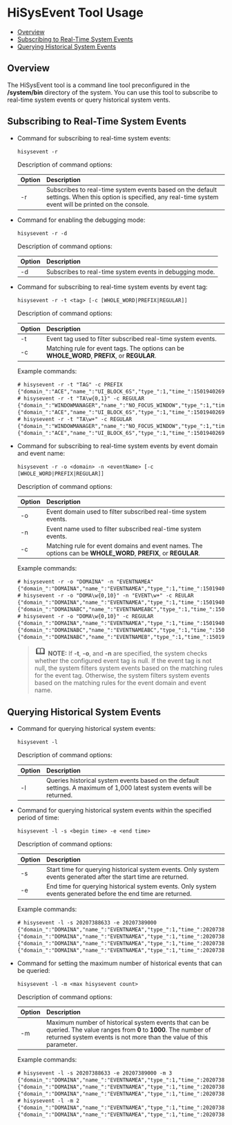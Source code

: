 # HiSysEvent Tool Usage<a name="EN-US_TOPIC_0000001231614021"></a>

-   [Overview](#section1886702718521)
-   [Subscribing to Real-Time System Events](#section1210623418527)
-   [Querying Historical System Events](#section1210623418539)

## Overview<a name="section1886702718521"></a>

The HiSysEvent tool is a command line tool preconfigured in the **/system/bin** directory of the system. You can use this tool to subscribe to real-time system events or query historical system vents.

## Subscribing to Real-Time System Events<a name="section1210623418527"></a>

-   Command for subscribing to real-time system events:

    ```
    hisysevent -r
    ```

    Description of command options:

    | Option| Description|
    | -------- | --------- |
    | -r&nbsp;        | Subscribes to real-time system events based on the default settings. When this option is specified, any real-time system event will be printed on the console.|

-   Command for enabling the debugging mode:

    ```
    hisysevent -r -d
    ```

    Description of command options:

    | Option| Description|
    | -------- | --------- |
    | -d       | Subscribes to real-time system events in debugging mode.|

-   Command for subscribing to real-time system events by event tag:

    ```
    hisysevent -r -t <tag> [-c [WHOLE_WORD|PREFIX|REGULAR]]
    ```

    Description of command options:

    | Option| Description|
    | -------- | --------- |
    | -t&nbsp;        | Event tag used to filter subscribed real-time system events.|
    | -c&nbsp;        | Matching rule for event tags. The options can be **WHOLE_WORD**, **PREFIX**, or **REGULAR**.|

    Example commands:

    ```
    # hisysevent -r -t "TAG" -c PREFIX
    {"domain_":"ACE","name_":"UI_BLOCK_6S","type_":1,"time_":1501940269812,"tz_":"+0000","tag_":"TAG1","pid_":1428,"tid_":1452,"uid_":10001,"level_":"CRITICAL","info_":""}
    # hisysevent -r -t "TA\w{0,1}" -c REGULAR
    {"domain_":"WINDOWMANAGER","name_":"NO_FOCUS_WINDOW","type_":1,"time_":1501940269802,"tz_":"+0000","tag_":"TAG","pid_":1428,"tid_":1433,"uid_":10001,"level_":"CRITICAL","info_":""}
    {"domain_":"ACE","name_":"UI_BLOCK_6S","type_":1,"time_":1501940269812,"tz_":"+0000","tag_":"TAG1","pid_":1428,"tid_":1452,"uid_":10001,"level_":"CRITICAL","info_":""}
    # hisysevent -r -t "TA\w+" -c REGULAR
    {"domain_":"WINDOWMANAGER","name_":"NO_FOCUS_WINDOW","type_":1,"time_":1501940269802,"tz_":"+0000","tag_":"TAG","pid_":1428,"tid_":1433,"uid_":10001,"level_":"CRITICAL","info_":""}
    {"domain_":"ACE","name_":"UI_BLOCK_6S","type_":1,"time_":1501940269812,"tz_":"+0000","tag_":"TAG1","pid_":1428,"tid_":1452,"uid_":10001,"level_":"CRITICAL","info_":""}
    ```

-   Command for subscribing to real-time system events by event domain and event name:

    ```
    hisysevent -r -o <domain> -n <eventName> [-c [WHOLE_WORD|PREFIX|REGULAR]]
    ```

    Description of command options:

    | Option| Description|
    | -------- | --------- |
    | -o       | Event domain used to filter subscribed real-time system events.|
    | -n       | Event name used to filter subscribed real-time system events.|
    | -c       | Matching rule for event domains and event names. The options can be **WHOLE_WORD**, **PREFIX**, or **REGULAR**.|

    Example commands:

    ```
    # hisysevent -r -o "DOMAINA" -n "EVENTNAMEA"
    {"domain_":"DOMAINA","name_":"EVENTNAMEA","type_":1,"time_":1501940269802,"tz_":"+0000","pid_":1428,"tid_":1333,"uid_":10002,"level_":"CRITICAL","info_":""}
    # hisysevent -r -o "DOMA\w{0,10}" -n "EVENT\w+" -c REULAR
    {"domain_":"DOMAINA","name_":"EVENTNAMEA","type_":1,"time_":1501940269802,"tz_":"+0000","pid_":1428,"tid_":1333,"uid_":10002,"level_":"CRITICAL","info_":""}
    {"domain_":"DOMAINABC","name_":"EVENTNAMEABC","type_":1,"time_":1501940269938,"tz_":"+0000","pid_":1428,"tid_":1336,"uid_":10002,"level_":"CRITICAL","info_":""}
    # hisysevent -r -o "DOMA\w{0,10}" -c REGULAR
    {"domain_":"DOMAINA","name_":"EVENTNAMEA","type_":1,"time_":1501940269802,"tz_":"+0000","pid_":1428,"tid_":1333,"uid_":10002,"level_":"CRITICAL","info_":""}
    {"domain_":"DOMAINABC","name_":"EVENTNAMEABC","type_":1,"time_":1501940269938,"tz_":"+0000","pid_":1428,"tid_":1336,"uid_":10002,"level_":"CRITICAL","info_":""}
    {"domain_":"DOMAINABC","name_":"EVENTNAMEB","type_":1,"time_":1501940279938,"tz_":"+0000","pid_":1428,"tid_":1344,"uid_":10002,"level_":"CRITICAL","info_":""}
    ```

    >![](../public_sys-resources/icon-note.gif) **NOTE:**
    >If **-t**, **-o**, and **-n** are specified, the system checks whether the configured event tag is null. If the event tag is not null, the system filters system events based on the matching rules for the event tag. Otherwise, the system filters system events based on the matching rules for the event domain and event name.

## Querying Historical System Events<a name="section1210623418539"></a>

-   Command for querying historical system events:

    ```
    hisysevent -l
    ```

    Description of command options:

    | Option| Description|
    | -------- | --------- |
    | -l       | Queries historical system events based on the default settings. A maximum of 1,000 latest system events will be returned.|

-   Command for querying historical system events within the specified period of time:

    ```
    hisysevent -l -s <begin time> -e <end time>
    ```

    Description of command options:

    | Option| Description|
    | -------- | --------- |
    | -s       | Start time for querying historical system events. Only system events generated after the start time are returned.|
    | -e       | End time for querying historical system events. Only system events generated before the end time are returned.|

    Example commands:

    ```
    # hisysevent -l -s 20207388633 -e 20207389000
    {"domain_":"DOMAINA","name_":"EVENTNAMEA","type_":1,"time_":20207388633,"tz_":"+0000","pid_":1428,"tid_":1333,"uid_":10002,"level_":"CRITICAL","info_":""}
    {"domain_":"DOMAINA","name_":"EVENTNAMEA","type_":1,"time_":20207388634,"tz_":"+0000","pid_":1428,"tid_":1333,"uid_":10002,"level_":"CRITICAL","info_":""}
    {"domain_":"DOMAINA","name_":"EVENTNAMEA","type_":1,"time_":20207388900,"tz_":"+0000","pid_":1428,"tid_":1333,"uid_":10002,"level_":"CRITICAL","info_":""}
    {"domain_":"DOMAINA","name_":"EVENTNAMEA","type_":1,"time_":20207389000,"tz_":"+0000","pid_":1428,"tid_":1333,"uid_":10002,"level_":"CRITICAL","info_":""}
    ```

-   Command for setting the maximum number of historical events that can be queried:

    ```
    hisysevent -l -m <max hisysevent count>
    ```

    Description of command options:

    | Option| Description|
    | -------- | --------- |
    | -m       | Maximum number of historical system events that can be queried. The value ranges from **0** to **1000**. The number of returned system events is not more than the value of this parameter.|

    Example commands:

    ```
    # hisysevent -l -s 20207388633 -e 20207389000 -m 3
    {"domain_":"DOMAINA","name_":"EVENTNAMEA","type_":1,"time_":20207388634,"tz_":"+0000","pid_":1428,"tid_":1333,"uid_":10002,"level_":"CRITICAL","info_":""}
    {"domain_":"DOMAINA","name_":"EVENTNAMEA","type_":1,"time_":20207388900,"tz_":"+0000","pid_":1428,"tid_":1333,"uid_":10002,"level_":"CRITICAL","info_":""}
    {"domain_":"DOMAINA","name_":"EVENTNAMEA","type_":1,"time_":20207389000,"tz_":"+0000","pid_":1428,"tid_":1333,"uid_":10002,"level_":"CRITICAL","info_":""}
    # hisysevent -l -m 2
    {"domain_":"DOMAINA","name_":"EVENTNAMEA","type_":1,"time_":20207388633,"tz_":"+0000","pid_":1428,"tid_":1333,"uid_":10002,"level_":"CRITICAL","info_":""}
    {"domain_":"DOMAINA","name_":"EVENTNAMEA","type_":1,"time_":20207388634,"tz_":"+0000","pid_":1428,"tid_":1333,"uid_":10002,"level_":"CRITICAL","info_":""}
    ```

